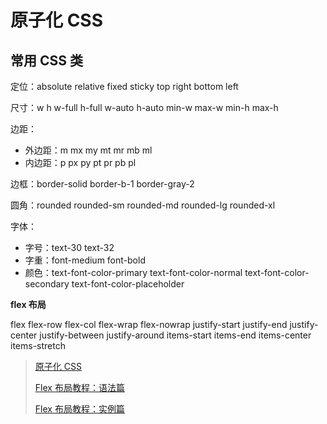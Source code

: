 # 原子化 CSS

## 常用 CSS 类

定位：absolute relative fixed sticky top right bottom left

尺寸：w h w-full h-full w-auto h-auto min-w max-w min-h max-h

边距：

- 外边距：m mx my mt mr mb ml
- 内边距：p px py pt pr pb pl

边框：border-solid border-b-1 border-gray-2

圆角：rounded rounded-sm rounded-md rounded-lg rounded-xl

字体：

- 字号：text-30 text-32
- 字重：font-medium font-bold
- 颜色：text-font-color-primary text-font-color-normal text-font-color-secondary text-font-color-placeholder

**flex 布局**

flex flex-row flex-col flex-wrap flex-nowrap justify-start justify-end justify-center justify-between justify-around items-start items-end items-center items-stretch

> [原子化 CSS](https://unocss.nodejs.cn/)
>
> [Flex 布局教程：语法篇](https://www.ruanyifeng.com/blog/2015/07/flex-grammar.html)
>
> [Flex 布局教程：实例篇](https://www.ruanyifeng.com/blog/2015/07/flex-examples.html)
